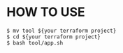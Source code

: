 # HOW TO USE

```
$ mv tool ${your terraform project}
$ cd ${your terraform project}
$ bash tool/app.sh
```
